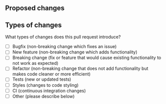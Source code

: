 ## Proposed changes

<!--
Describe your changes here.

If it fixes a bug or resolves a feature request, be sure to link to that issue.

If appropriate, include images of the expected behavior or user experience.
You can drag and drop images into this text box.
-->

## Types of changes

What types of changes does this pull request introduce?

<!-- Put an `x` in the boxes that apply -->

- [ ] Bugfix (non-breaking change which fixes an issue)
- [ ] New feature (non-breaking change which adds functionality)
- [ ] Breaking change (fix or feature that would cause existing functionality to not work as expected)
- [ ] Refactor (non-breaking change that does not add functionality but makes code cleaner or more efficient)
- [ ] Tests (new or updated tests)
- [ ] Styles (changes to code styling)
- [ ] CI (continuous integration changes)
- [ ] Other (please describe below)

